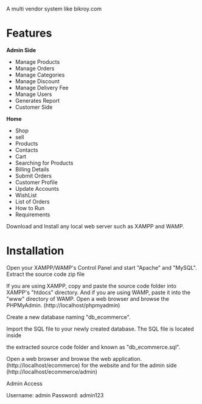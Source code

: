 A multi vendor system like bikroy.com

# Features
**Admin Side**
- Manage Products
- Manage Orders
- Manage Categories
- Manage Discount
- Manage Delivery Fee
- Manage Users
- Generates Report
- Customer Side

**Home**
- Shop
- sell
- Products
- Contacts
- Cart
- Searching for Products
- Billing Details
- Submit Orders
- Customer Profile
- Update Accounts
- WishList
- List of Orders
- How to Run
- Requirements

Download and Install any local web server such as XAMPP and WAMP.
# Installation

Open your XAMPP/WAMP's Control Panel and start "Apache" and "MySQL".
Extract the source code zip file

If you are using XAMPP, copy and paste the source code folder into XAMPP's "htdocs" directory. And if you are using WAMP, paste it into the "www" directory of WAMP.
Open a web browser and browse the PHPMyAdmin. (http://localhost/phpmyadmin)

Create a new database naming "db_ecommerce".

Import the SQL file to your newly created database. The SQL file is located inside

the extracted source code folder and known as "db_ecommerce.sql".

Open a web browser and browse the web application. (http://localhost/ecommerce) for the website and for the admin side (http://localhost/ecommerce/admin)

Admin Access

Username: admin
Password: admin123
